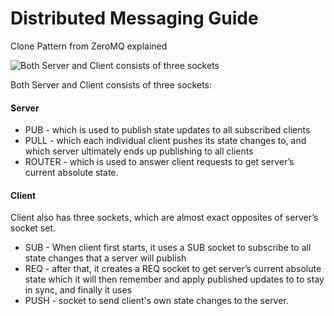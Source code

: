 # Distributed Messaging Guide 
Clone Pattern from ZeroMQ explained

![Both Server and Client consists of three sockets](http://res.cloudinary.com/bfunc/image/upload/v1517130840/ZeroMQ_semantics_bvzzxt.jpg "Clone Pattern")

Both Server and Client consists of three sockets: 

#### Server
* PUB - which is used to publish state updates to all subscribed clients
* PULL - which each individual client pushes its state changes to, and which server ultimately ends up publishing to all clients
* ROUTER - which is used to answer client requests to get server’s current absolute state. 

#### Client
Client also has three sockets, which are almost exact opposites of server’s socket set. 
* SUB - When client first starts, it uses a SUB socket to subscribe to all state changes that a server will publish
* REQ - after that, it creates a REQ socket to get server’s current absolute state which it will then remember and apply published updates to to stay in sync, and finally it uses
* PUSH - socket to send client's own state changes to the server.

